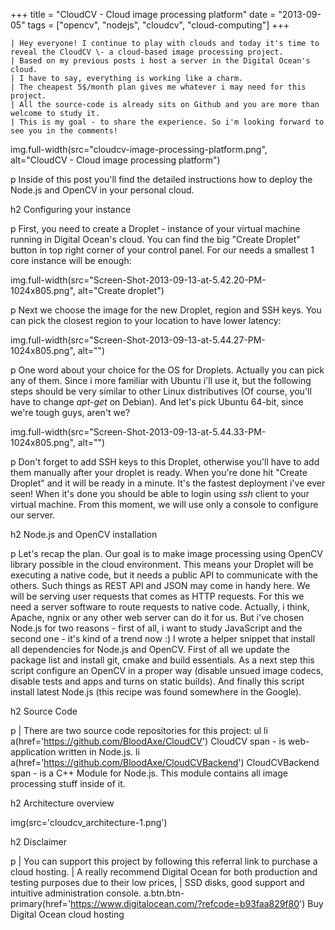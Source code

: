 +++
title =  "CloudCV - Cloud image processing platform"
date = "2013-09-05"
tags =  ["opencv", "nodejs", "cloudcv", "cloud-computing"]
+++

    | Hey everyone! I continue to play with clouds and today it's time to reveal the CloudCV \- a cloud-based image processing project. 
    | Based on my previous posts i host a server in the Digital Ocean's cloud. 
    | I have to say, everything is working like a charm. 
    | The cheapest 5$/month plan gives me whatever i may need for this project. 
    | All the source-code is already sits on Github and you are more than welcome to study it. 
    | This is my goal - to share the experience. So i'm looking forward to see you in the comments! 

img.full-width(src="cloudcv-image-processing-platform.png", alt="CloudCV - Cloud image processing platform")

p Inside of this post you'll find the detailed instructions how to deploy the Node.js and OpenCV in your personal cloud. 

h2 Configuring your instance

p First, you need to create a Droplet - instance of your virtual machine running in Digital Ocean's cloud. You can find the big "Create Droplet" button in top right corner of your control panel. For our needs a smallest 1 core instance will be enough: 

img.full-width(src="Screen-Shot-2013-09-13-at-5.42.20-PM-1024x805.png", alt="Create droplet")
    
p Next we choose the image for the new Droplet, region and SSH keys. You can pick the closest region to your location to have lower latency: 

img.full-width(src="Screen-Shot-2013-09-13-at-5.44.27-PM-1024x805.png", alt="")

p One word about your choice for the OS for Droplets. Actually you can pick any of them. Since i more familiar with Ubuntu i'll use it, but the following steps should be very similar to other Linux distributives (Of course, you'll have to change _apt-get_ on Debian). And let's pick Ubuntu 64-bit, since we're tough guys, aren't we? 

img.full-width(src="Screen-Shot-2013-09-13-at-5.44.33-PM-1024x805.png", alt="")

p Don't forget to add SSH keys to this Droplet, otherwise you'll have to add them manually after your droplet is ready. When you're done hit "Create Droplet" and it will be ready in a minute. It's the fastest deployment i've ever seen! When it's done you should be able to login using _ssh_ client to your virtual machine. From this moment, we will use only a console to configure our server. 

h2 Node.js and OpenCV installation

p Let's recap the plan. Our goal is to make image processing using OpenCV library possible in the cloud environment. This means your Droplet will be executing a native code, but it needs a public API to communicate with the others. Such things as REST API and JSON may come in handy here. We will be serving user requests that comes as HTTP requests. For this we need a server software to route requests to native code. Actually, i think, Apache, ngnix or any other web server can do it for us. But i've chosen Node.js for two reasons - first of all, i want to study JavaScript and the second one - it's kind of a trend now :) I wrote a helper snippet that install all dependencies for Node.js and OpenCV. First of all we update the package list and install git, cmake and build essentials. As a next step this script configure an OpenCV in a proper way (disable unsued image codecs, disable tests and apps and turns on static builds). And finally this script install latest Node.js (this recipe was found somewhere in the Google). 

h2 Source Code

p 
    | There are two source code repositories for this project: 
    ul
        li
            a(href='https://github.com/BloodAxe/CloudCV') CloudCV
            span  - is web-application written in Node.js.
        li
            a(href='https://github.com/BloodAxe/CloudCVBackend') CloudCVBackend
            span  - is a C++ Module for Node.js. This module contains all image processing stuff inside of it.

h2 Architecture overview

img(src='cloudcv_architecture-1.png')

h2 Disclaimer

p 
    | You can support this project by following this referral link to purchase a cloud hosting. 
    | A really recommend Digital Ocean for both production and testing purposes due to their low prices, 
    | SSD disks, good support and intuitive administration console. 
    a.btn.btn-primary(href='https://www.digitalocean.com/?refcode=b93faa829f80') Buy Digital Ocean cloud hosting
    
